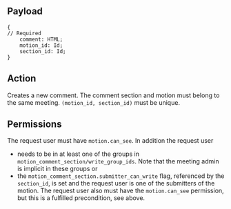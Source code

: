 ## Payload
```
{
// Required
    comment: HTML;
    motion_id: Id;
    section_id: Id;
}
```

## Action
Creates a new comment. The comment section and motion must belong to the same meeting. `(motion_id, section_id)` must be unique.

## Permissions
The request user must have `motion.can_see`. In addition the request user
* needs to be in at least one of the groups in `motion_comment_section/write_group_ids`. Note that the meeting admin is implicit in these groups or
* the `motion_comment_section.submitter_can_write` flag, referenced by the `section_id`, is set and
  the request user is one of the submitters of the motion. The request user also must have the
  `motion.can_see` permission, but this is a fulfilled precondition, see above.
